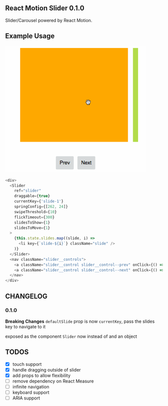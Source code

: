 ## React Motion Slider 0.1.0

Slider/Carousel powered by React Motion.

## Example Usage
![alt tag](images/react-motion-slider.gif)

```js
<div>
  <Slider
    ref="slider"
    draggable={true}
    currentKey={'slide-1'}
    springConfig={[262, 24]}
    swipeThreshold={10}
    flickTimeout={300}
    slidesToShow={1}
    slidesToMove={1}
  >
    {this.state.slides.map((slide, i) =>
      <li key={`slide-${i}`} className="slide" />
    )}
  </Slider>
  <nav className="slider__controls">
    <a className="slider__control slider__control--prev" onClick={() => this.refs['slider].prev()}>Prev</a>
    <a className="slider__control slider__control--next" onClick={() => this.refs['slider].next()}>Next</a>
  </nav>
</div>
```

## CHANGELOG
### 0.1.0
**Breaking Changes**
`defaultSlide` prop is now `currentKey`, pass the slides key to navigate to it

exposed as the component `Slider` now instead of and an object

## TODOS

- [x] touch support
- [x] handle dragging outside of slider
- [x] add props to allow flexibility
- [ ] remove dependency on React Measure
- [ ] infinite navigation
- [ ] keyboard support
- [ ] ARIA support
